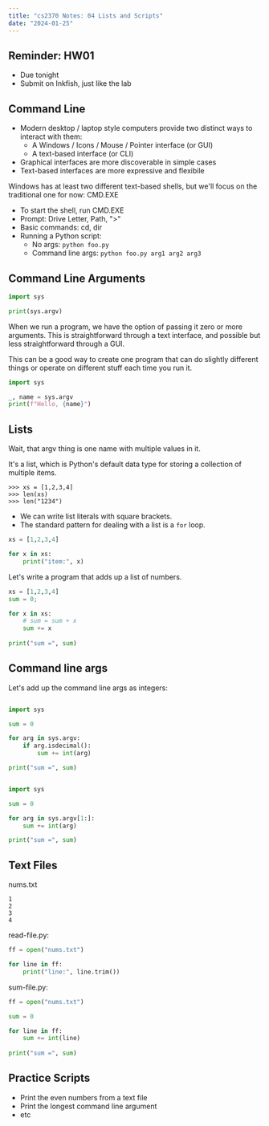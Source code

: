 ```yaml
---
title: "cs2370 Notes: 04 Lists and Scripts"
date: "2024-01-25"
---
```


## Reminder: HW01

 - Due tonight
 - Submit on Inkfish, just like the lab


## Command Line

 - Modern desktop / laptop style computers provide two distinct
   ways to interact with them:
   - A Windows / Icons / Mouse / Pointer interface (or GUI)
   - A text-based interface (or CLI)
 - Graphical interfaces are more discoverable in simple cases
 - Text-based interfaces are more expressive and flexibile

Windows has at least two different text-based shells, but we'll focus
on the traditional one for now: CMD.EXE

 - To start the shell, run CMD.EXE
 - Prompt: Drive Letter, Path, ">"
 - Basic commands: cd, dir
 - Running a Python script: 
   - No args: ```python foo.py```
   - Command line args: ```python foo.py arg1 arg2 arg3```


## Command Line Arguments

```python
import sys

print(sys.argv)
```

When we run a program, we have the option of passing it zero or more
arguments. This is straightforward through a text interface, and
possible but less straightforward through a GUI.

This can be a good way to create one program that can do slightly
different things or operate on different stuff each time you run it.

```python
import sys

_, name = sys.argv
print(f"Hello, {name}")
```


## Lists

Wait, that argv thing is one name with multiple values in it.

It's a list, which is Python's default data type for storing a
collection of multiple items.

```
>>> xs = [1,2,3,4]
>>> len(xs)
>>> len("1234")
```


 - We can write list literals with square brackets.
 - The standard pattern for dealing with a list is a ```for``` loop.
 
```python
xs = [1,2,3,4]

for x in xs:
    print("item:", x)
```

Let's write a program that adds up a list of numbers.


```python
xs = [1,2,3,4]
sum = 0;

for x in xs:
    # sum = sum + x
    sum += x
    
print("sum =", sum)
```


## Command line args

Let's add up the command line args as integers:

```python

import sys

sum = 0

for arg in sys.argv:
    if arg.isdecimal():
        sum += int(arg)

print("sum =", sum)
```


```python

import sys

sum = 0

for arg in sys.argv[1:]:
    sum += int(arg)

print("sum =", sum)
```



## Text Files

nums.txt

```
1
2
3
4
```

read-file.py:

```python
ff = open("nums.txt")

for line in ff:
    print("line:", line.trim())
```

sum-file.py:

```python
ff = open("nums.txt")

sum = 0

for line in ff:
    sum += int(line)
    
print("sum =", sum)
```


## Practice Scripts

 - Print the even numbers from a text file
 - Print the longest command line argument
 - etc



